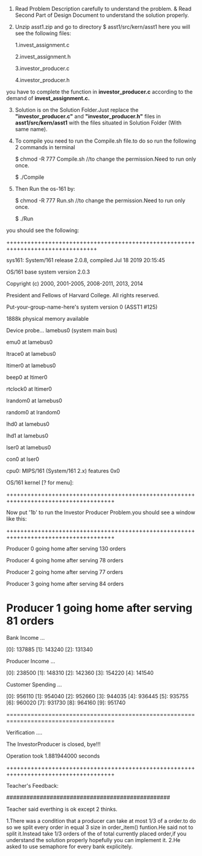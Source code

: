1. Read Problem Description carefully to understand the problem.
   & Read Second Part of Design Document to understand the solution properly.

2. Unzip asst1.zip and go to directory $ asst1/src/kern/asst1 here you will see the following files: 

    1.invest_assignment.c  

    2.invest_assignment.h

    3.investor_producer.c

    4.investor_producer.h

you have to complete the function in **investor_producer.c** according to the demand of **invest_assignment.c.**


3. Solution is on the Solution Folder.Just replace the **"investor_producer.c"** and **"investor_producer.h"** files in **asst1/src/kern/asst1** with the files situated in Solution Folder (With same name). 

4. To compile you need to run the Compile.sh file.to do so run the following 2 commands in terminal

    $ chmod -R 777 Compile.sh  //to change the permission.Need to run only once. 

    $ ./Compile

5. Then Run the os-161 by: 

    $ chmod -R 777 Run.sh   //to change the permission.Need to run only once.

    $ ./Run 

you should see the following:

++++++++++++++++++++++++++++++++++++++++++++++++++++++++++++++++++++++++++++++++

sys161: System/161 release 2.0.8, compiled Jul 18 2019 20:15:45


OS/161 base system version 2.0.3

Copyright (c) 2000, 2001-2005, 2008-2011, 2013, 2014

   President and Fellows of Harvard College.  All rights reserved.


Put-your-group-name-here's system version 0 (ASST1 #125)


1888k physical memory available

Device probe...
lamebus0 (system main bus)

emu0 at lamebus0

ltrace0 at lamebus0

ltimer0 at lamebus0

beep0 at ltimer0

rtclock0 at ltimer0

lrandom0 at lamebus0

random0 at lrandom0

lhd0 at lamebus0

lhd1 at lamebus0

lser0 at lamebus0

con0 at lser0



cpu0: MIPS/161 (System/161 2.x) features 0x0

OS/161 kernel [? for menu]:

+++++++++++++++++++++++++++++++++++++++++++++++++++++++++++++++++++++++++++++++++++++


Now put '1b' to run the Investor Producer Problem.you should see a window like this:

+++++++++++++++++++++++++++++++++++++++++++++++++++++++++++++++++++++++++++++++++++++

Producer 0 going home after serving 130 orders

Producer 4 going home after serving 78 orders

Producer 2 going home after serving 77 orders

Producer 3 going home after serving 84 orders

Producer 1 going home after serving 81 orders
=====================================================================================

Bank Income ... 

[0]: 137885 [1]: 143240 [2]: 131340 

Producer Income ... 

[0]: 238500 [1]: 148310 [2]: 142360 [3]: 154220 [4]: 141540 

Customer Spending ... 

[0]: 956110 [1]: 954040 [2]: 952660 [3]: 944035 [4]: 936445 [5]: 935755 [6]: 960020 [7]: 931730 [8]: 964160 [9]: 951740 

=====================================================================================

Verification ....

The InvestorProducer is closed, bye!!!

Operation took 1.881944000 seconds

+++++++++++++++++++++++++++++++++++++++++++++++++++++++++++++++++++++++++++++++++++++

Teacher's Feedback: 

#################################################

Teacher said everthing is ok except 2 thinks. 

1.There was a condition that a producer can take at most 1/3 of a order.to do so
we split every order in equal 3 size in order_item() funtion.He said not to split it.Instead
take 1/3 orders of the of total currently placed order,if you understand the solution properly 
hopefully you can implement it. 
2.He asked to use semaphore for every bank explicitely.
